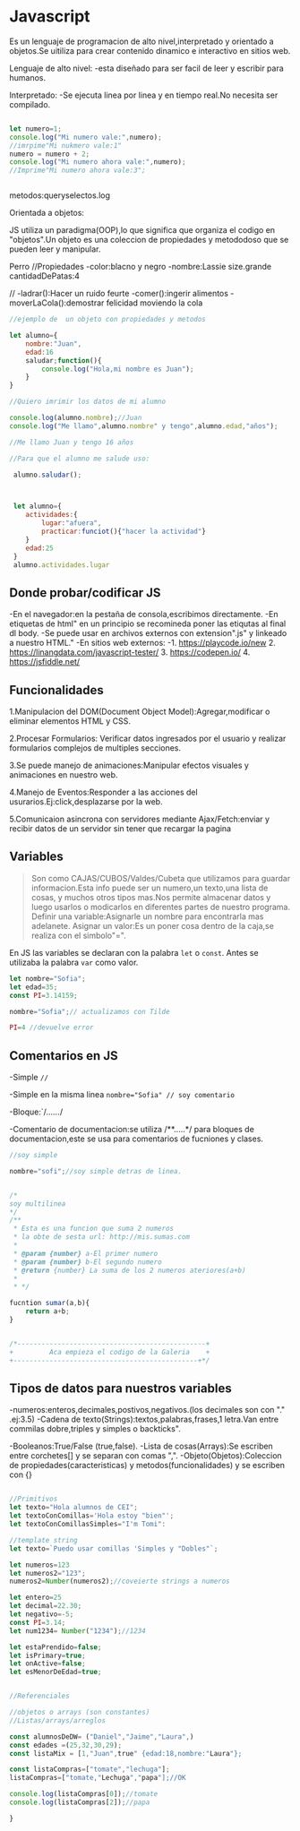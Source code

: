 # Javascript

Es un lenguaje de programacion de alto nivel,interpretado y orientado a objetos.Se uitiliza para crear contenido dinamico e interactivo en sitios web.

Lenguaje de alto nivel:
-esta diseñado para ser facil de leer y escribir para humanos.


Interpretado:
-Se ejecuta linea por linea y en tiempo real.No necesita ser compilado.

```js

let numero=1;
console.log("Mi numero vale:",numero);
//imrpime"Mi nukmero vale:1"
numero = numero + 2;
console.log("Mi numero ahora vale:",numero);
//Imprime"Mi numero ahora vale:3";



```

metodos:queryselectos.log


Orientada a objetos:

JS utiliza un paradigma(OOP),lo que significa que organiza el codigo en "objetos".Un objeto es una coleccion de propiedades y metododoso que se pueden leer y manipular.

Perro
//Propiedades
-color:blacno y negro
-nombre:Lassie
size.grande
cantidadDePatas:4

//
-ladrar():Hacer un ruido feurte
-comer():ingerir alimentos
-moverLaCola():demostrar  felicidad moviendo la cola

```js
//ejemplo de  un objeto con propiedades y metodos

let alumno={
    nombre:"Juan",
    edad:16
    saludar;function(){
        console.log("Hola,mi nombre es Juan");
    }
}

//Quiero imrimir los datos de mi alumno

console.log(alumno.nombre);//Juan
console.log("Me llamo",alumno.nombre" y tengo",alumno.edad,"años");

//Me llamo Juan y tengo 16 años

//Para que el alumno me salude uso:

 alumno.saludar();



 let alumno={
    actividades:{
        lugar:"afuera",
        practicar:funciot(){"hacer la actividad"}
    }
    edad:25
 }
 alumno.actividades.lugar
 ```

 ## Donde probar/codificar JS

 -En el navegador:en la pestaña de consola,escribimos directamente.
 -En etiquetas de html"<script></script> en un principio se recomineda poner las etiqutas al final dl body.
 -Se puede usar en archivos externos con extension".js" y linkeado a nuestro HTML."<script src="./js/mi-archivo.js"></script>
-En sitios web externos:
-1. https://playcode.io/new
 2. https://linangdata.com/javascript-tester/
 3. https://codepen.io/
 4. https://jsfiddle.net/

 ## Funcionalidades
 
 1.Manipulacion del DOM(Document Object Model):Agregar,modificar o eliminar elementos HTML y CSS.

 2.Procesar Formularios:
 Verificar datos ingresados por el usuario y realizar formularios complejos de multiples secciones.

 3.Se puede manejo de animaciones:Manipular efectos visuales y animaciones en nuestro web.

 4.Manejo de Eventos:Responder a las acciones del usurarios.Ej:click,desplazarse por la web.

 5.Comunicaion asincrona con servidores mediante Ajax/Fetch:enviar y recibir datos de un servidor sin tener que recargar la pagina


## Variables
>Son como CAJAS/CUBOS/Valdes/Cubeta que utilizamos para guardar informacion.Esta info puede ser un numero,un texto,una lista de cosas, y muchos otros tipos mas.Nos permite almacenar datos y luego usarlos o modicarlos en diferentes partes de nuestro programa.
> Definir una variable:Asignarle un nombre para encontrarla mas adelanete.
> Asignar un valor:Es un poner cosa dentro de la caja,se realiza con el simbolo"=".

En JS las variables se declaran con la palabra `let` o `const`. Antes se utilizaba la palabra `var` como valor.

```js
let nombre="Sofia";
let edad=35;
const PI=3.14159;

nombre="Sofia";// actualizamos con Tilde  

PI=4 //devuelve error
```

## Comentarios en JS

-Simple `//`

-Simple en la misma linea `nombre="Sofia" // soy comentario`

-Bloque:`/*......*/

-Comentario de documentacion:se utiliza /**.....*/  para bloques de documentacion,este se usa para comentarios de fucniones y clases.

```js
//soy simple

nombre="sofi";//soy simple detras de linea.


/*
soy multilinea
*/
/**
 * Esta es una funcion que suma 2 numeros
 * la obte de sesta url: http://mis.sumas.com
 * 
 * @param {number} a-El primer numero
 * @param {number} b-El segundo numero
 * @return {number} La suma de los 2 numeros ateriores(a+b)
 * 
 * */

fucntion sumar(a,b){
    return a+b;
}


/*-----------------------------------------------+
+         Aca empieza el codigo de la Galeria    +
+----------------------------------------------+*/


```

## Tipos de datos para nuestros variables

-numeros:enteros,decimales,postivos,negativos.(los decimales son con   "."  .ej:3.5)
-Cadena de texto(Strings):textos,palabras,frases,1 letra.Van entre commilas dobre,triples y simples o backticks".

-Booleanos:True/False (true,false).
-Lista de cosas(Arrays):Se escriben entre corchetes[] y se separan con comas ",".
-Objeto(Objetos):Coleccion de propiedades(caracteristicas) y metodos(funcionalidades) y se escriben con {}

```js

//Primitivos
let texto="Hola alumnos de CEI";
let textoConComillas='Hola estoy "bien"';
let textoConComillasSimples="I'm Tomi":

//template string
let texto=`Puedo usar comillas 'Simples y "Dobles"`;

let numeros=123
let numeros2="123";
numeros2=Number(numeros2);//coveierte strings a numeros

let entero=25
let decimal=22.30;
let negativo=-5;
const PI=3.14;
let num1234= Number("1234");//1234

let estaPrendido=false;
let isPrimary=true;
let onActive=false;
let esMenorDeEdad=true;


//Referenciales

//objetos o arrays (son constantes)
//Listas/arrays/arreglos

const alumnosDeDW= ("Daniel","Jaime","Laura",)
const edades =(25,32,30,29);
const listaMix = [1,"Juan",true" {edad:18,nombre:"Laura"};

const listaCompras=["tomate","lechuga"];
listaCompras=["tomate,"Lechuga","papa"];//OK

console.log(listaCompras[0]);//tomate
console.log(listaCompras[2]);//papa

}




```